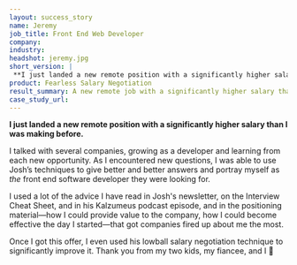 ```yaml
---
layout: success_story
name: Jeremy
job_title: Front End Web Developer
company: 
industry: 
headshot: jeremy.jpg
short_version: |
 **I just landed a new remote position with a significantly higher salary than I was making before.**
product: Fearless Salary Negotiation
result_summary: A new remote job with a significantly higher salary than previous job.
case_study_url: 
---
```


**I just landed a new remote position with a significantly higher salary than I was making before.**

I talked with several companies, growing as a developer and learning from each new opportunity. As I encountered new questions, I was able to use Josh’s techniques to give better and better answers and portray myself as _the_ front end software developer they were looking for.

I used a lot of the advice I have read in Josh's newsletter, on the Interview Cheat Sheet, and in his Kalzumeus podcast episode, and in the positioning material—how I could provide value to the company, how I could become effective the day I started—that got companies fired up about me the most.

Once I got this offer, I even used his lowball salary negotiation technique to significantly improve it. Thank you from my two kids, my fiancee, and I 🙂